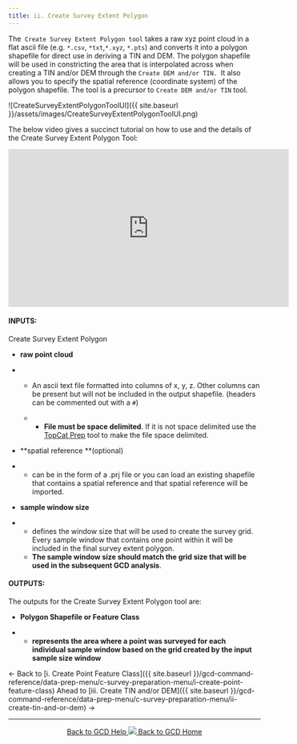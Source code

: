 ```yaml
---
title: ii. Create Survey Extent Polygon
---
```


The` Create Survey Extent Polygon tool` takes a raw xyz point cloud in a flat ascii file (e.g. `*.csv`, `*txt`,`*.xyz`, `*.pts`) and converts it into a polygon shapefile for direct use in deriving a TIN and DEM. The polygon shapefile will be used in constricting the area that is interpolated across when creating a TIN and/or DEM through the `Create DEM and/or TIN. `It also allows you to specify the spatial reference (coordinate system) of the polygon shapefile. The tool is a precursor to `Create DEM and/or TIN` tool.

![CreateSurveyExtentPolygonToolUI]({{ site.baseurl }}/assets/images/CreateSurveyExtentPolygonToolUI.png)

The below video gives a succinct tutorial on how to use and the details of the Create Survey Extent Polygon Tool:

<iframe width="560" height="315" src="https://www.youtube.com/embed/O6MR16S2mBc" frameborder="0" gesture="media" allow="encrypted-media" allowfullscreen></iframe>

#### INPUTS:

Create Survey Extent Polygon 

- **raw point cloud**

- - An ascii text file formatted into columns of x, y, z. Other columns can be present but will not be included in the output shapefile. (headers can be commented out with a `#`)

  - - **File must be space delimited**. If it is not space delimited use the [TopCat Prep](http://mbes.joewheaton.org/background/mbes-tools-command-reference/data-preparation/topcat-prep) tool to make the file space delimited. 

- **spatial reference **(optional)

- - can be in the form of a .prj file or you can load an existing shapefile that contains a spatial reference and that spatial reference will be imported.

- **sample window size**

- - defines the window size that will be used to create the survey grid. Every sample window that contains one point within it will be included in the final survey extent polygon.
  - **The sample window size should match the grid size that will be used in the subsequent GCD analysis**.

#### OUTPUTS:

The outputs for the Create Survey Extent Polygon tool are:

- **Polygon Shapefile or Feature Class**

- - **represents the area where a point was surveyed for each individual sample window based on the grid created by the input sample size window**

← Back to  [i. Create Point Feature Class]({{ site.baseurl }}/gcd-command-reference/data-prep-menu/c-survey-preparation-menu/i-create-point-feature-class)       Ahead to [iii. Create TIN and/or DEM]({{ site.baseurl }}/gcd-command-reference/data-prep-menu/c-survey-preparation-menu/ii-create-tin-and-or-dem)  →



------
<div align="center">
	<a class="hollow button" href="{{ site.baseurl }}/Help"><i class="fa fa-chevron-circle-left"></i>  Back to GCD Help </a>  
	<a class="hollow button" href="{{ site.baseurl }}/"><img src="{{ site.baseurl}}/assets/images/icons/GCDAddIn.png">  Back to GCD Home </a>  
</div>